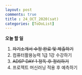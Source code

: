 ```yaml
---
layout: post
comments: true
title : 24_OCT_2020(sat)
categories: [ToDoList]
---
```



**오늘 할 일**

  1. ~~자기소개서 수정 완료 및 제출하기~~
  2. 컴퓨터활용능력 1급 1강 수강하기
  3. ~~ADSP DAY 1 정독 후 정리하기~~
  4. 프로젝트 머신러닝 적용 후 예측하기
